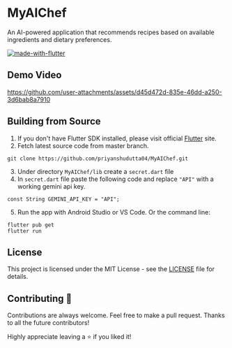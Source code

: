 # MyAIChef
An AI-powered application that recommends recipes based on available ingredients and dietary preferences.

[![made-with-flutter](https://img.shields.io/badge/Made%20with-Flutter-1f425f.svg)](https://flutter.dev/)


## Demo Video

https://github.com/user-attachments/assets/d45d472d-835e-46dd-a250-3d6bab8a7910

## Building from Source

1. If you don't have Flutter SDK installed, please visit official [Flutter](https://flutter.dev/) site.
2. Fetch latest source code from master branch.

```
git clone https://github.com/priyanshudutta04/MyAIChef.git
```

3. Under directory `MyAIChef/lib` create a `secret.dart` file
4. In `secret.dart` file paste the following code and replace `"API"` with a working gemini api key.
 ```
const String GEMINI_API_KEY = "API";
```

5. Run the app with Android Studio or VS Code. Or the command line:

```
flutter pub get
flutter run
```

## License

This project is licensed under the MIT License - see the [LICENSE]() file for details.

## Contributing 🤝

Contributions are always welcome. Feel free to make a pull request. Thanks to all the future contributors!

Highly appreciate leaving a :star: if you liked it!
